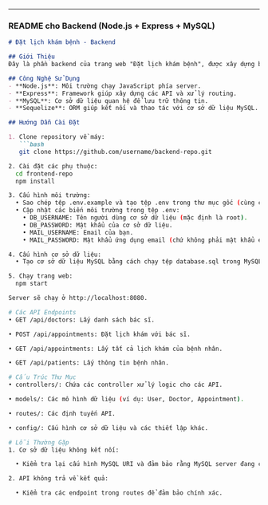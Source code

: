 ---

### README cho **Backend** (Node.js + Express + MySQL)

```markdown
# Đặt lịch khám bệnh - Backend

## Giới Thiệu
Đây là phần backend của trang web "Đặt lịch khám bệnh", được xây dựng bằng **Node.js** với **Express** và kết nối với cơ sở dữ liệu **MySQL** để quản lý thông tin bệnh nhân, bác sĩ, cơ sở y tế và lịch khám.

## Công Nghệ Sử Dụng
- **Node.js**: Môi trường chạy JavaScript phía server.
- **Express**: Framework giúp xây dựng các API và xử lý routing.
- **MySQL**: Cơ sở dữ liệu quan hệ để lưu trữ thông tin.
- **Sequelize**: ORM giúp kết nối và thao tác với cơ sở dữ liệu MySQL.

## Hướng Dẫn Cài Đặt

1. Clone repository về máy:
   ```bash
   git clone https://github.com/username/backend-repo.git

2. Cài đặt các phụ thuộc:
  cd frontend-repo
  npm install

3. Cấu hình môi trường:
  • Sao chép tệp .env.example và tạo tệp .env trong thư mục gốc (cùng cấp với .env.example).
  • Cập nhật các biến môi trường trong tệp .env:
    • DB_USERNAME: Tên người dùng cơ sở dữ liệu (mặc định là root).
    • DB_PASSWORD: Mật khẩu của cơ sở dữ liệu.
    • MAIL_USERNAME: Email của bạn.
    • MAIL_PASSWORD: Mật khẩu ứng dụng email (chứ không phải mật khẩu email chính).

4. Cấu hình cơ sở dữ liệu:
  • Tạo cơ sở dữ liệu MySQL bằng cách chạy tệp database.sql trong MySQL Workbench hoặc PHPMyAdmin. Nó sẽ tự động tạo một schema mới có tên doctorcare trong cơ sở dữ liệu của bạn.

5. Chạy trang web:
  npm start

Server sẽ chạy ở http://localhost:8080.

# Các API Endpoints
• GET /api/doctors: Lấy danh sách bác sĩ.

• POST /api/appointments: Đặt lịch khám với bác sĩ.

• GET /api/appointments: Lấy tất cả lịch khám của bệnh nhân.

• GET /api/patients: Lấy thông tin bệnh nhân.

# Cấu Trúc Thư Mục
• controllers/: Chứa các controller xử lý logic cho các API.

• models/: Các mô hình dữ liệu (ví dụ: User, Doctor, Appointment).

• routes/: Các định tuyến API.

• config/: Cấu hình cơ sở dữ liệu và các thiết lập khác.

# Lỗi Thường Gặp
1. Cơ sở dữ liệu không kết nối:

  • Kiểm tra lại cấu hình MySQL URI và đảm bảo rằng MySQL server đang chạy.

2. API không trả về kết quả:

  • Kiểm tra các endpoint trong routes để đảm bảo chính xác.







